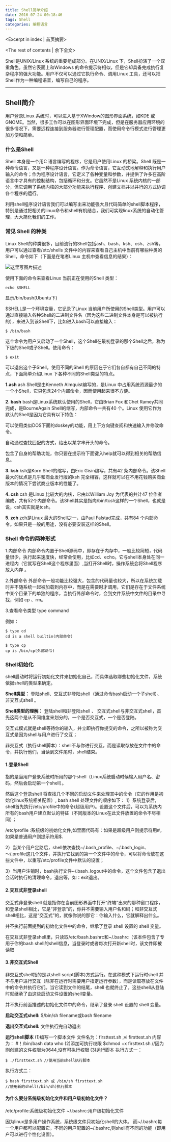 ```yaml
---
title: Shell简单介绍
date: 2016-07-24 00:18:46
tags: Shell
categories: 编程语言
---
```

<Excerpt in index | 首页摘要> 
<!-- more -->
<The rest of contents | 余下全文>

Shell是UNIX/Linux 系统的重要组成部分。在UNIX/Linux 下，Shell扮演了一个双重角色。虽然它表面上和Windows 的命令提示符相似，但是它却具备完成执行复杂程序的强大功能。用户不仅可以通过它执行命令、调用Linux 工具，还可以把Shell作为一种编程语音，编写自己的程序。


----------


## Shell简介
用户登录Linux 系统时，可以进入基于XWindow的图形界面系统，如KDE 或GNOME。当然，很多工作可以在图形界面环境下完成，但是在服务器应用环境的很多情况下，需要远程连接到服务器进行管理配置，而使用命令行模式进行管理更加方便和简单。

### 什么是Shell
Shell 本身是一个用C 语言编写的程序，它是用户使用Linux 的桥梁。Shell 既是一种命令语言，又是一种程序设计语言。作为命令语言，它互动式地解释和执行用户输入的命令；作为程序设计语言，它定义了各种变量和参数，并提供了许多在高阶语言中才具有的控制结构，包括循环和分支。它虽然不是Linux 系统内核的一部分，但它调用了系统内核的大部分功能来执行程序、创建文档并以并行的方式协调各个程序的运行。

利用shell程序设计语言我们可以编写出来功能强大且代码简单的shell脚本程序，特别是通过把相关的linux命令和shell有机结合，我们可实现linux系统的自动化管理，大大简化我们的工作。

### 常见 Shell 的种类
Linux Shell的种类很多，目前流行的Shell包括ash、bash、ksh、csh、zsh等，用户可以通过查看/etc/shells 文件中的内容来查看自己主机中当前有哪些种类的Shell，命令如下（下面是在笔者Linux 主机中查看信息的结果）：

![这里写图片描述](http://img.blog.csdn.net/20160322093659004)

使用下面的命令来查看Linux 当前正在使用的Shell 类型：

```
echo $SHELL
```
显示/bin/bash(Ubuntu下)

$SHELL是一个环境变量，它记录了Linux 当前用户所使用的Shell类型。用户可以通过直接输入各种Shell的二进制文件名（因为这些二进制文件本身是可以被执行的），来进入到该Shell下，比如进入bash可以直接输入：

```
$ /bin/bash
```
这个命令为用户又启动了一个Shell，这个Shell在最初登录的那个Shell之后，称为下级的Shell或子Shell。使用命令：

```
$ exit
```
可以退出这个子Shell。使用不同的Shell 的原因在于它们各自都有自己不同的特点，下面简单介绍Linux 下各种不同的Shell类型的特点。

**1.ash**
ash Shell是由Kenneth Almquist编写的，是Linux 中占用系统资源最少的一个小Shell，它只包含24个内部命令，因而使用起来很不方便。

**2. bash**
bash是Linux系统默认使用的Shell，它由Brian Fox 和Chet Ramey共同完成，是BourneAgain Shell的缩写，内部命令一共有40 个。Linux 使用它作为默认的Shell是因为它具有以下特色：

可以使用类似DOS下面的doskey的功能，用上下方向键查阅和快速输入并修改命令。

自动通过查找匹配的方式，给出以某字串开头的命令。

包含了自身的帮助功能，你只要在提示符下面键入help就可以得到相关的帮助信息。

**3. ksh**
ksh是Korn Shell的缩写，由Eric Gisin编写，共有42 条内部命令。该Shell最大的优点是几乎和商业发行版的ksh 完全相容，这样就可以在不用花钱购买商业版本的情况下尝试商业版本的性能了。

**4. csh**
csh 是Linux 比较大的内核，它由以William Joy 为代表的共计47 位作者编成，共有52个内部命令。该Shell其实是指向/bin/tcsh这样的一个Shell，也就是说，csh其实就是tcsh。

**5. zch**
zch是Linux 最大的Shell之一，由Paul Falstad完成，共有84 个内部命令。如果只是一般的用途，没有必要安装这样的Shell。

### Shell 命令的两种形式
1.内部命令
内部命令内置于Shell源码中，即存在于内存中，一般比较简短，代码量很少，执行起来速度快，经常会使用，比如cd、echo。它与shell本身处在同一进程内（它就写在Shell这个程序里面）,当打开Shell时，操作系统会将Shell程序放入内存 。

2.外部命令
外部命令一般功能比较强大，包含的代码量也较大，所以在系统加载时并不随系统一起被加载到内存中，而是在需要时才调用，它们是存在于文件系统中某个目录下的单独的程序，当执行外部命令时，会到文件系统中文件的目录中寻找，例如 cp 、rm。 

3.查看命令类型
type  command

例如：

```
$ type cd 
cd is a shell builtin(内部命令)
```

```
$ type cp
cp is /bin/cp(外部命令)
```

### Shell初始化
shell启动时将运行初始化文件来初始化自己，而具体选取哪些初始化文件，系统依据shell的类型来确定。

**Shell类型：**
登陆shell、交互式非登陆shell（通过命令bash启动一个子shell）、非交互式shell 。

**Shell类型的理解：**
登陆shell和非登陆shell 、 交互式shell与非交互式shell，首先这两个是从不同维度来划分的，一个是否交互式，一个是否登陆。

交互式模式就是shell等待你的输入，并立即执行你提交的命令，之所以被称为交互式是因为shell与用户进行了交互；

非交互式（执行shell脚本）：shell不与你进行交互，而是读取存放在文件中的命令，并执行他们，当读到文件尾时，shell结束。

#### **1.登录Shell**
指的是当用户登录系统时所用的那个shell（Linux系统启动时候输入用户名、密码，然后会启动第一个shell）。

然后这个登录shell 将查找几个不同的启动文件来处理其中的命令（它的作用是初始化linux系统相关配置）, bash shell 处理文件的顺序如下：
1）系统登录后，shell首先执行/etc/profile中的命令(超级用户)。设置这个文件后，可以为系统内所有的bash用户建立默认的特征（不同版本的Linux在此文件放置的命令不尽相同）；

/etc/profile :系统级的初始化文件,如里面代码有：如果是超级用户则提示符用#，如果是普通用户则提示符用$.

2）当某个用户定路后，shell依次查找~/.bash_profile、~/.bash_login、～/.profile这几个文件，并执行它找到的第一个文件中的命令，可以将命令放在这些文件中，以重写/etc/profile文件中默认的设置；

3）当用户注销时，bash执行文件~/.bash_logout中的命令，这个文件包含了退出会话时执行的清理命令，退出等，如：exit退出。

#### 2.交互式非登录shell 
交互式非登录shell 就是指你在当前图形界面中打开“终端”出来的那种窗口程序，和登录shell相比，它是“非登录”的，你并不需要输入用户名和码；和非交互式shell相比，这是“交互式”的，就像你说的那它：你输入什么，它就解释出什么。

并不执行前面提到的初始化文件中的命令，继承了登录 shell 设置的 shell 变量。

在交互式非登录shell里，只读取/etc/bash.bashrc和~/.bashrc（该本件包含了专用于你的bash shell的shell信息，当登录时或者每次打开新shell时，该文件即被读取

#### **3.非交互式Shell**

非交互式shell指的是以shell script(脚本)方式运行。在这种模式下运行时shell 并不与用户进行交互（除非在运行时需要用户指定运行参数），而是读取存放在文件中的命令并执行它们。当它读到文件的结尾，shell 也就终止了。这些shell从登陆时就继承了由这些启动文件设置的shell变量。

并不执行前面描述的初始化文件中的命令，继承了登录 shell 设置的 shell 变量。

**启动交互式shell:**
$/bin/sh filename或bash filename

**退出交互式shell:**
文件执行完自动退出

**运行shell脚本**
(1)编写一个脚本文件
文件名为：firsttest.sh ,vi firsttest.sh
内容为：
\#！/bin/bash
data
who
(2)添加可执行权限
$chmod +x firsttext.sh  //因为刚创建的文件权限为0644,没有可执行权限
(3)运行脚本
执行方式一：

```
$ ./firsttext.sh //使用当前shell执行脚本
```
执行方式二：

```
$ bash firsttext.sh 或 /bin/sh firsttext.sh 
//使用新的shell(/bin/sh)执行脚本
```

#### 为什么要分系统级初始化文件和用户级初始化文件？
/etc/profile:系统级初始化文件
~/.bashrc:用户级初始化文件

因为linux是多用户操作系统，系统级文件只初始化shell的大体。
而~/.bashrc每一个用户都可以配置它，不同的用户配置的~/.bashrc,则shell有不同的功能（即用户可以进行个性化设置）。



